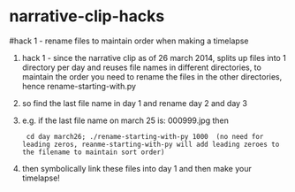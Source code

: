 narrative-clip-hacks
====================

#hack 1 - rename files to maintain order when making a timelapse

1. hack 1 - since the narrative clip as of 26 march 2014, splits up files into 1 directory per day and reuses file names in different directories, to maintain the order you need to rename the files in the other directories, hence rename-starting-with.py
2. so find the last file name in day 1 and rename day 2 and day 3
3. e.g. if the last file name on march 25 is: 000999.jpg then 

        cd day march26; ./rename-starting-with-py 1000  (no need for leading zeros, reanme-starting-with-py will add leading zeroes to the filename to maintain sort order)

5. then symbolically link these files into day 1 and then make your timelapse!
